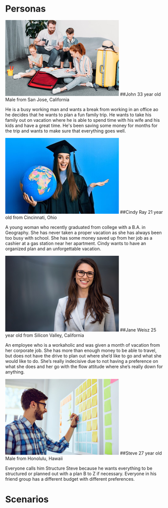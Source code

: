 # Personas

![A photo of John, Persona 1](240_F_176507866_yBS7YgVWIKDP2JgNsQfZaBpFuSkDiICX.jpg)
##John
33 year old Male from San Jose, California

He is a busy working man and wants a break from working in an office ao he decides that he wants to plan a fun family trip. He wants to take his family out on vacation where he is able to spend time with his wife and his kids and have a great time. He's been saving some money for months for the trip and wants to make sure that everything goes well.

![A photo of Cindy, Persona 2](240_F_435116287_9UyOk89BLk4Y3zGmmsQ70gQPKpBdQLxP.jpg
)
##Cindy Ray
21 year old from Cincinnati, Ohio

A young woman who recently graduated from college with a B.A. in Geography. She has never taken a proper vacation as she has always been too busy with school. She has some money saved up from her job as a cashier at a gas station near her apartment. Cindy wants to have an organized plan and an unforgettable vacation.

![A photo of Jane, Persona 3](240_F_212528953_fw6OrqAfZq9ii4Qbxxa9fBjxhh5eiAcD.jpg)
##Jane Weisz
25 year old from Silicon Valley, California

An employee who is a workaholic and was given a month of vacation from her corporate job. She has more than enough money to be able to travel, but does not have the drive to plan out where she’d like to go and what she would like to do. She’s really indecisive due to not having a preference on what she does and her go with the flow attitude where she’s really down for anything.

![A photo of Steve, Persona 4](240_F_167651004_jysoGdijTPxl45zsbblF3nj5ANI3ziHY.jpg)
##Steve
27 year old Male from Honolulu, Hawaii

Everyone calls him Structure Steve because he wants everything to be structured or planned out with a plan B to Z if necessary. Everyone in his friend group has a different budget with different preferences.


# Scenarios
